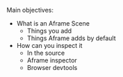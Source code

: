 Main objectives:
* What is an Aframe Scene
    * Things you add
    * Things Aframe adds by default
* How can you inspect it
    * In the source
    * Aframe inspector
    * Browser devtools
